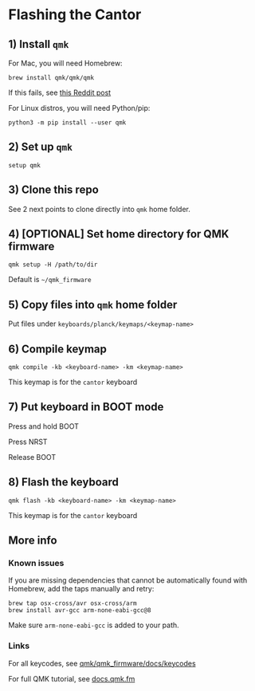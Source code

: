 # Flashing the Cantor

## 1) Install `qmk`

For Mac, you will need Homebrew:

```
brew install qmk/qmk/qmk
```

If this fails, see [this Reddit post](https://www.reddit.com/r/olkb/comments/nh2fk9/guide_installing_qmk_on_m1_macbook/)

For Linux distros, you will need Python/pip:

```
python3 -m pip install --user qmk
```

## 2) Set up `qmk`

```
setup qmk
```

## 3) Clone this repo

See 2 next points to clone directly into `qmk` home folder.

## 4) [OPTIONAL] Set home directory for QMK firmware

```
qmk setup -H /path/to/dir
```

Default is `~/qmk_firmware`

## 5) Copy files into `qmk` home folder

Put files under `keyboards/planck/keymaps/<keymap-name>`

## 6) Compile keymap

```
qmk compile -kb <keyboard-name> -km <keymap-name>
```

This keymap is for the `cantor` keyboard

## 7) Put keyboard in BOOT mode

Press and hold BOOT

Press NRST

Release BOOT

## 8) Flash the keyboard

```
qmk flash -kb <keyboard-name> -km <keymap-name>
```

This keymap is for the `cantor` keyboard

## More info

### Known issues

If you are missing dependencies that cannot be automatically found with Homebrew, add the taps manually and retry:

```
brew tap osx-cross/avr osx-cross/arm
brew install avr-gcc arm-none-eabi-gcc@8
```

Make sure `arm-none-eabi-gcc` is added to your path.

### Links

For all keycodes, see [qmk/qmk_firmware/docs/keycodes](https://github.com/qmk/qmk_firmware/blob/master/docs/keycodes.md)

For full QMK tutorial, see [docs.qmk.fm](https://docs.qmk.fm/)
